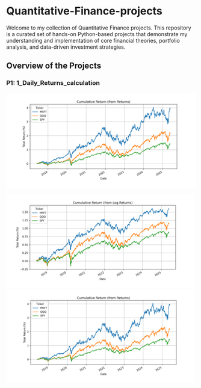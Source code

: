 # Quantitative-Finance-projects
Welcome to my collection of Quantitative Finance projects. This repository is a curated set of hands-on Python-based projects that demonstrate my understanding and implementation of core financial theories, portfolio analysis, and data-driven investment strategies.

## Overview of the Projects
### P1: 1_Daily_Returns_calculation


<p align="center">
  <img src="Figures/cumulative_simple_return.png" alt="Cumulative Simple Return" title="Cumulative Simple Return" width="700"/>
</p>

<p align="center">
  <img src="Figures/cumulative_log_return.png" alt="Cumulative Log Return" title="Cumulative Log Return" width="500" style="display:inline-block; margin-right:5px;"/>
  <img src="Figures/cumulative_simple_return.png" alt="Cumulative Simple Return" title="Cumulative Simple Return" width="500" style="display:inline-block;"/>
</p>
